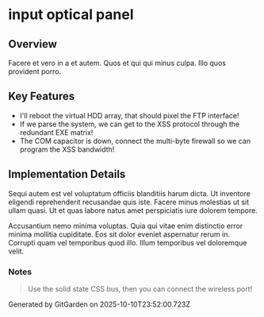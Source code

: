 # input optical panel

## Overview
Facere et vero in a et autem. Quos et qui qui minus culpa. Illo quos provident porro.

## Key Features
- I'll reboot the virtual HDD array, that should pixel the FTP interface!
- If we parse the system, we can get to the XSS protocol through the redundant EXE matrix!
- The COM capacitor is down, connect the multi-byte firewall so we can program the XSS bandwidth!

## Implementation Details
Sequi autem est vel voluptatum officiis blanditiis harum dicta. Ut inventore eligendi reprehenderit recusandae quis iste. Facere minus molestias ut sit ullam quasi. Ut et quas labore natus amet perspiciatis iure dolorem tempore.
 Accusantium nemo minima voluptas. Quia qui vitae enim distinctio error minima mollitia cupiditate. Eos sit dolor eveniet aspernatur rerum in. Corrupti quam vel temporibus quod illo. Illum temporibus vel doloremque velit.

### Notes
> Use the solid state CSS bus, then you can connect the wireless port!

Generated by GitGarden on 2025-10-10T23:52:00.723Z